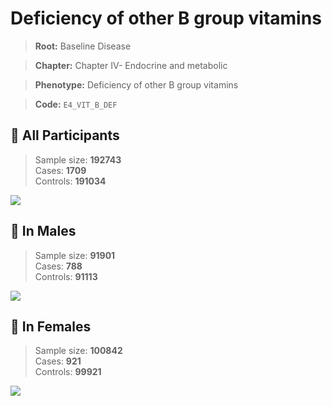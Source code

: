 # Deficiency of other B group vitamins

> **Root:** Baseline Disease  

> **Chapter:** Chapter IV- Endocrine and metabolic  

> **Phenotype:** Deficiency of other B group vitamins  

> **Code:** `E4_VIT_B_DEF`

## 🧪 All Participants  
> Sample size: **192743**  
> Cases: **1709**  
> Controls: **191034**
<img src="/Disease/Figures/ALL/Incidence/E4_VIT_B_DEF.png"/>
<CsvTable src="/Disease/Data/ALL/Incidence/COX_E4_VIT_B_DEF.csv" label="🔍 View full results" />

## 👨 In Males  
> Sample size: **91901**  
> Cases: **788**  
> Controls: **91113**
<img src="/Disease/Figures/Male/Incidence/E4_VIT_B_DEF.png"/>
<CsvTable src="/Disease/Data/Male/Incidence/COX_E4_VIT_B_DEF.csv" label="🔍 View full results" />

## 👩 In Females  
> Sample size: **100842**  
> Cases: **921**  
> Controls: **99921**
<img src="/Disease/Figures/Female/Incidence/E4_VIT_B_DEF.png"/>
<CsvTable src="/Disease/Data/Female/Incidence/COX_E4_VIT_B_DEF.csv" label="🔍 View full results" />
